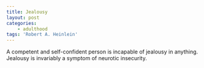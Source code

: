 ```yaml
---
title: Jealousy
layout: post
categories:
    - adulthood
tags: 'Robert A. Heinlein'
---
```


A competent and self-confident person is incapable of jealousy in anything. Jealousy is invariably a symptom of neurotic insecurity.